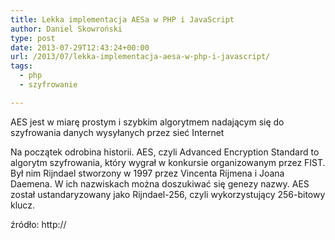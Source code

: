 ```yaml
---
title: Lekka implementacja AESa w PHP i JavaScript
author: Daniel Skowroński
type: post
date: 2013-07-29T12:43:24+00:00
url: /2013/07/lekka-implementacja-aesa-w-php-i-javascript/
tags:
  - php
  - szyfrowanie

---
```

AES jest w miarę prostym i szybkim algorytmem nadającym się do szyfrowania danych wysyłanych przez sieć Internet<!--break-->

Na początek odrobina historii. AES, czyli Advanced Encryption Standard to algorytm szyfrowania, który wygrał w konkursie organizowanym przez FIST. Był nim Rijndael stworzony w 1997 przez Vincenta Rijmena i Joana Daemena. W ich nazwiskach można doszukiwać się genezy nazwy. AES został ustandaryzowany jako Rijndael-256, czyli wykorzystujący 256-bitowy klucz.



<div id="zrodlo">
  źródło: http://
</div>